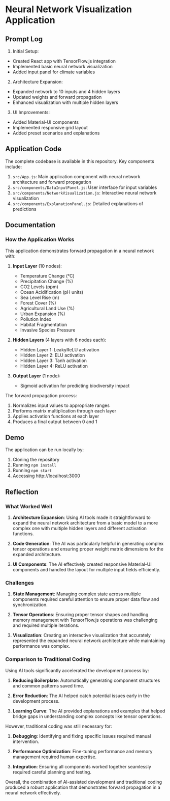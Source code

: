 # Neural Network Visualization Application

## Prompt Log

1. Initial Setup:
- Created React app with TensorFlow.js integration
- Implemented basic neural network visualization
- Added input panel for climate variables

2. Architecture Expansion:
- Expanded network to 10 inputs and 4 hidden layers
- Updated weights and forward propagation
- Enhanced visualization with multiple hidden layers

3. UI Improvements:
- Added Material-UI components
- Implemented responsive grid layout
- Added preset scenarios and explanations

## Application Code

The complete codebase is available in this repository. Key components include:

1. `src/App.js`: Main application component with neural network architecture and forward propagation
2. `src/components/DataInputPanel.js`: User interface for input variables
3. `src/components/NetworkVisualization.js`: Interactive neural network visualization
4. `src/components/ExplanationPanel.js`: Detailed explanations of predictions

## Documentation

### How the Application Works

This application demonstrates forward propagation in a neural network with:

1. **Input Layer** (10 nodes):
   - Temperature Change (°C)
   - Precipitation Change (%)
   - CO2 Levels (ppm)
   - Ocean Acidification (pH units)
   - Sea Level Rise (m)
   - Forest Cover (%)
   - Agricultural Land Use (%)
   - Urban Expansion (%)
   - Pollution Index
   - Habitat Fragmentation
   - Invasive Species Pressure

2. **Hidden Layers** (4 layers with 6 nodes each):
   - Hidden Layer 1: LeakyReLU activation
   - Hidden Layer 2: ELU activation
   - Hidden Layer 3: Tanh activation
   - Hidden Layer 4: ReLU activation

3. **Output Layer** (1 node):
   - Sigmoid activation for predicting biodiversity impact

The forward propagation process:
1. Normalizes input values to appropriate ranges
2. Performs matrix multiplication through each layer
3. Applies activation functions at each layer
4. Produces a final output between 0 and 1

## Demo

The application can be run locally by:
1. Cloning the repository
2. Running `npm install`
3. Running `npm start`
4. Accessing http://localhost:3000

## Reflection

### What Worked Well

1. **Architecture Expansion**: Using AI tools made it straightforward to expand the neural network architecture from a basic model to a more complex one with multiple hidden layers and different activation functions.

2. **Code Generation**: The AI was particularly helpful in generating complex tensor operations and ensuring proper weight matrix dimensions for the expanded architecture.

3. **UI Components**: The AI effectively created responsive Material-UI components and handled the layout for multiple input fields efficiently.

### Challenges

1. **State Management**: Managing complex state across multiple components required careful attention to ensure proper data flow and synchronization.

2. **Tensor Operations**: Ensuring proper tensor shapes and handling memory management with TensorFlow.js operations was challenging and required multiple iterations.

3. **Visualization**: Creating an interactive visualization that accurately represented the expanded neural network architecture while maintaining performance was complex.

### Comparison to Traditional Coding

Using AI tools significantly accelerated the development process by:

1. **Reducing Boilerplate**: Automatically generating component structures and common patterns saved time.

2. **Error Reduction**: The AI helped catch potential issues early in the development process.

3. **Learning Curve**: The AI provided explanations and examples that helped bridge gaps in understanding complex concepts like tensor operations.

However, traditional coding was still necessary for:

1. **Debugging**: Identifying and fixing specific issues required manual intervention.

2. **Performance Optimization**: Fine-tuning performance and memory management required human expertise.

3. **Integration**: Ensuring all components worked together seamlessly required careful planning and testing.

Overall, the combination of AI-assisted development and traditional coding produced a robust application that demonstrates forward propagation in a neural network effectively.
